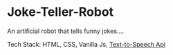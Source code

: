 # Joke-Teller-Robot
An artificial robot that tells funny jokes....

Tech Stack: HTML, CSS, Vanilla Js, [Text-to-Speech Api](https://www.voicerss.org/api/)